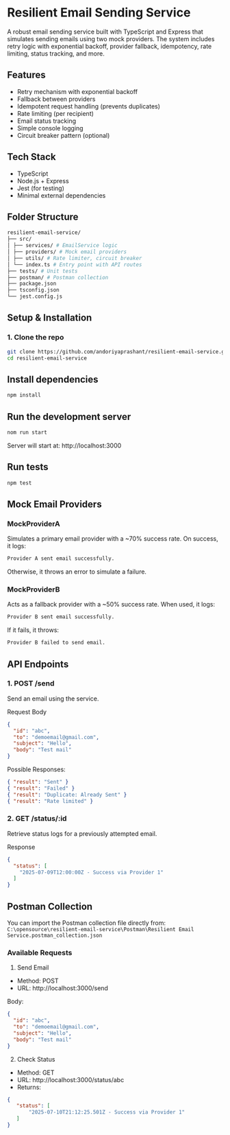 # Resilient Email Sending Service

A robust email sending service built with TypeScript and Express that simulates sending emails using two mock providers. The system includes retry logic with exponential backoff, provider fallback, idempotency, rate limiting, status tracking, and more.

## Features

- Retry mechanism with exponential backoff
- Fallback between providers
- Idempotent request handling (prevents duplicates)
- Rate limiting (per recipient)
- Email status tracking
- Simple console logging
- Circuit breaker pattern (optional)  

## Tech Stack

- TypeScript
- Node.js + Express
- Jest (for testing)
- Minimal external dependencies

## Folder Structure

```bash
resilient-email-service/
├── src/
│ ├── services/ # EmailService logic
│ ├── providers/ # Mock email providers
│ ├── utils/ # Rate limiter, circuit breaker
│ └── index.ts # Entry point with API routes
├── tests/ # Unit tests
├── postman/ # Postman collection
├── package.json
├── tsconfig.json
└── jest.config.js
```

## Setup & Installation

### 1. Clone the repo

```bash
git clone https://github.com/andoriyaprashant/resilient-email-service.git
cd resilient-email-service
```

## Install dependencies

```bash
npm install
```
## Run the development server

```bash
nom run start
```
Server will start at: http://localhost:3000

## Run tests

```bash
npm test
```
## Mock Email Providers

### MockProviderA

Simulates a primary email provider with a ~70% success rate. On success, it logs:

```bash
Provider A sent email successfully.
```

Otherwise, it throws an error to simulate a failure.

### MockProviderB
Acts as a fallback provider with a ~50% success rate. When used, it logs:

```bash
Provider B sent email successfully.
```
If it fails, it throws:

```bash
Provider B failed to send email.
```

## API Endpoints

### 1. POST /send

Send an email using the service.

Request Body
```json 
{
  "id": "abc",
  "to": "demoemail@gmail.com",
  "subject": "Hello",
  "body": "Test mail"
}
```

Possible Responses:
```json
{ "result": "Sent" }
{ "result": "Failed" }
{ "result": "Duplicate: Already Sent" }
{ "result": "Rate limited" }
```
### 2. GET /status/:id

Retrieve status logs for a previously attempted email.

Response 
```json 
{
  "status": [
    "2025-07-09T12:00:00Z - Success via Provider 1"
  ]
}
```

## Postman Collection
 
You can import the Postman collection file directly from:  
`C:\opensource\resilient-email-service\Postman\Resilient Email Service.postman_collection.json`

### Available Requests
1. Send Email
  - Method: POST
  - URL: http://localhost:3000/send

Body:

```json 
{
  "id": "abc",
  "to": "demoemail@gmail.com",
  "subject": "Hello",
  "body": "Test mail"
}
```
2. Check Status

  - Method: GET
  - URL: http://localhost:3000/status/abc
 - Returns:

 ```json 
 {
    "status": [
        "2025-07-10T21:12:25.501Z - Success via Provider 1"
    ]
}
```